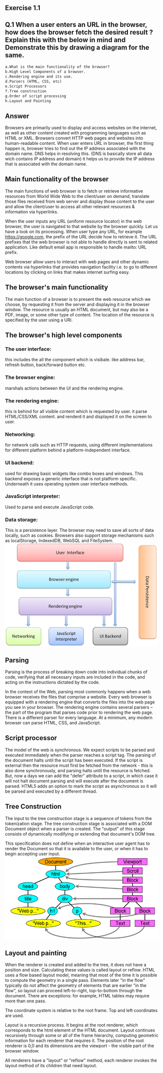 ## Exercise 1.1

## Q.1 When a user enters an URL in the browser, how does the browser fetch the desired result ? Explain this with the below in mind and Demonstrate this by drawing a diagram for the same.
    a.What is the main functionality of the browser?
    b.High Level Components of a browser.
    c.Rendering engine and its use.
    d.Parsers (HTML, CSS, etc)
    e.Script Processors
    f.Tree construction
    g.Order of script processing
    h.Layout and Painting

## Answer

Browsers are primarily used to display and access websites on the internet, as well as other content created with programming languages such as HTML or XML. Browsers convert HTTP web pages and websites into human-readable content. When user enters URL in browser, the first thing happen is, browser tries to find out the IP address associated with the domain name. DNS helps in resolving this. (DNS is basically store all data wich contains IP address and domain) it helps us to provide the IP address that is associated with the domain name.

## Main functionality of the browser

The main functions of web browser is to fetch or retrieve informative resources from World Wide Web to the client/user on demand, translate those files received from web server and display those content to the user and allow the client/user to access all other relevant resources & information via hyperlinks.

When the user inputs any URL (uniform resource locator) in the web browser, the user is navigated to that website by the browser quickly. Let us have a look on its processing. When user type any URL, for example https://google.com, the prefix of the URL decide how to retrieve it. The URL prefixes that the web browser is not able to handle directly is sent to related application. Like default email app is responsible to handle mailto: URL prefix.

Web browser allow users to interact with web pages and other dynamic contents via hyperlinks that provides navigation facility i.e. to go to different locations by clicking on links that makes internet surfing easy.

## The browser's main functionality

The main function of a browser is to present the web resource which we choose, by requesting it from the server and displaying it in the browser window. The resource is usually an HTML document, but may also be a PDF, image, or some other type of content. The location of the resource is specified by the user using a URI.

## The browser's high level components

### The user interface: 
this includes the all the component which is visibale. like address bar, refresh button, back/forward button etc.
### The browser engine:
marshals actions between the UI and the rendering engine.
### The rendering engine:
this is behind for all visible content which is requested by user. it parse HTML/CSS/XML content. and renderd it and displayed it on the screen to user.
### Networking:
for network calls such as HTTP requests, using different implementations for different platform behind a platform-independent interface.
### UI backend: 
used for drawing basic widgets like combo boxes and windows. This backend exposes a generic interface that is not platform specific. Underneath it uses operating system user interface methods.
### JavaScript interpreter: 
Used to parse and execute JavaScript code.
### Data storage:
This is a persistence layer. The browser may need to save all sorts of data locally, such as cookies. Browsers also support storage mechanisms such as localStorage, IndexedDB, WebSQL and FileSystem.
![alt Browser Component](./images/browser-component.png)

## Parsing

Parsing is the process of breaking down code into individual chunks of code, verifying that all necessary inputs are included in the code, and acting on the instructions dictated by the code.

In the context of the Web, parsing most commonly happens when a web browser receives the files that comprise a website. Every web browser is equipped with a rendering engine that converts the files into the web page you see in your browser. The rendering engine contains several parsers – the part of the program that parses code prior to rendering the web page. There is a different parser for every language. At a minimum, any modern browser can parse HTML, CSS, and JavaScript.


## Script processor

The model of the web is synchronous. We expect scripts to be parsed and executed immediately when the parser reaches a script tag.
The parsing of the document halts until the script has been executed. If the script is external then the resource must first be fetched from the network - this is also done synchronously, and parsing halts until the resource is fetched. But, now a days we can add the "defer" attribute to a script, in which case it will not halt document parsing and will execute after the document is parsed. HTML5 adds an option to mark the script as asynchronous so it will be parsed and executed by a different thread.

## Tree Construction

The input to the tree construction stage is a sequence of tokens from the tokenization stage. The tree construction stage is associated with a DOM Document object when a parser is created. The "output" of this stage consists of dynamically modifying or extending that document's DOM tree.

This specification does not define when an interactive user agent has to render the Document so that it is available to the user, or when it has to begin accepting user input.
![alt Render Tree](./images/render-tree.png)

## Layout and painting

When the renderer is created and added to the tree, it does not have a position and size. Calculating these values is called layout or reflow.
HTML uses a flow based layout model, meaning that most of the time it is possible to compute the geometry in a single pass. Elements later "in the flow" typically do not affect the geometry of elements that are earlier "in the flow", so layout can proceed left-to-right, top-to-bottom through the document. There are exceptions: for example, HTML tables may require more than one pass.

The coordinate system is relative to the root frame. Top and left coordinates are used.

Layout is a recursive process. It begins at the root renderer, which corresponds to the html element of the HTML document. Layout continues recursively through some or all of the frame hierarchy, computing geometric information for each renderer that requires it.
The position of the root renderer is 0,0 and its dimensions are the viewport - the visible part of the browser window.

All renderers have a "layout" or "reflow" method, each renderer invokes the layout method of its children that need layout.